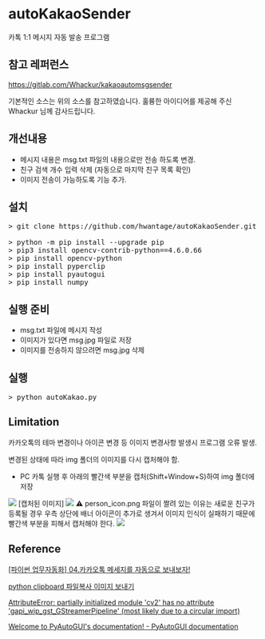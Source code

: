 # autoKakaoSender
카톡 1:1 메시지 자동 발송 프로그램

## 참고 레퍼런스
https://gitlab.com/Whackur/kakaoautomsgsender

기본적인 소스는 위의 소스를 참고하였습니다. 훌륭한 아이디어를 제공해 주신 Whackur 님께 감사드립니다.

## 개선내용
* 메시지 내용은 msg.txt 파일의 내용으로만 전송 하도록 변경.
* 친구 검색 개수 입력 삭제 (자동으로 마지막 친구 목록 확인)
* 이미지 전송이 가능하도록 기능 추가.

## 설치
<pre>
> git clone https://github.com/hwantage/autoKakaoSender.git

> python -m pip install --upgrade pip
> pip3 install opencv-contrib-python==4.6.0.66
> pip install opencv-python
> pip install pyperclip
> pip install pyautogui
> pip install numpy
</pre>

## 실행 준비
* msg.txt 파일에 메시지 작성
* 이미지가 있다면 msg.jpg 파일로 저장
* 이미지를 전송하지 않으려면 msg.jpg 삭제

## 실행
<pre>
> python autoKakao.py
</pre>

## Limitation
카카오톡의 테마 변경이나 아이콘 변경 등 이미지 변경사항 발생시 프로그램 오류 발생.

변경된 상태에 따라 img 폴더의 이미지를 다시 캡처해야 함.

* PC 카톡 실행 후 아래의 빨간색 부분을 캡처(Shift+Window+S)하여 img 폴더에 저장 
<img src='https://user-images.githubusercontent.com/82494320/211988665-e0640f58-76d3-44a3-9002-34adc01440e2.png'>
[캡처된 이미지]
<img src='https://user-images.githubusercontent.com/82494320/211989746-1d64ddf7-7747-4820-bde8-463fa0f6058a.png'>
⚠️ person_icon.png 파일이 짤려 있는 이유는 새로운 친구가 등록될 경우 우측 상단에 배너 아이콘이 추가로 생겨서 이미지 인식이 실패하기 때문에 빨간색 부분을 피해서 캡처해야 한다. <img src='https://user-images.githubusercontent.com/82494320/211989946-cc1fc8cd-9cc6-4f19-af87-506d37c1fd28.png'>




## Reference

[[파이썬 업무자동화] 04.카카오톡 메세지를 자동으로 보내보자!](https://www.youtube.com/watch?v=oNjRH1Cz9k4)

[python clipboard 파일복사 이미지 보내기](https://miero.tistory.com/1183)

[AttributeError: partially initialized module 'cv2' has no attribute 'gapi_wip_gst_GStreamerPipeline' (most likely due to a circular import)](https://stackoverflow.com/questions/72706073/attributeerror-partially-initialized-module-cv2-has-no-attribute-gapi-wip-gs)

[Welcome to PyAutoGUI's documentation! - PyAutoGUI documentation](https://pyautogui.readthedocs.io/en/latest/index.html)
